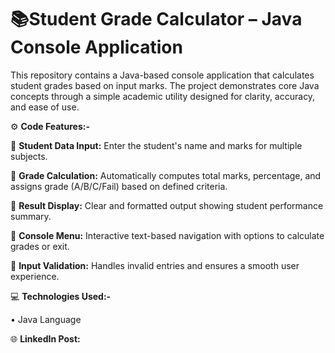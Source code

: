 # 📚Student Grade Calculator – Java Console Application

This repository contains a Java-based console application that calculates student grades based on input marks. The project demonstrates core Java concepts through a simple academic utility designed for clarity, accuracy, and ease of use.

⚙️ **Code Features:-**

🔹 **Student Data Input:**  Enter the student's name and marks for multiple subjects.

🔹 **Grade Calculation:**  Automatically computes total marks, percentage, and assigns grade (A/B/C/Fail) based on defined criteria.

🔹 **Result Display:**  Clear and formatted output showing student performance summary.

🔹 **Console Menu:**  Interactive text-based navigation with options to calculate grades or exit.

🔹 **Input Validation:**  Handles invalid entries and ensures a smooth user experience.

💻 **Technologies Used:-**

• Java Language

🌐 **LinkedIn Post:**  
